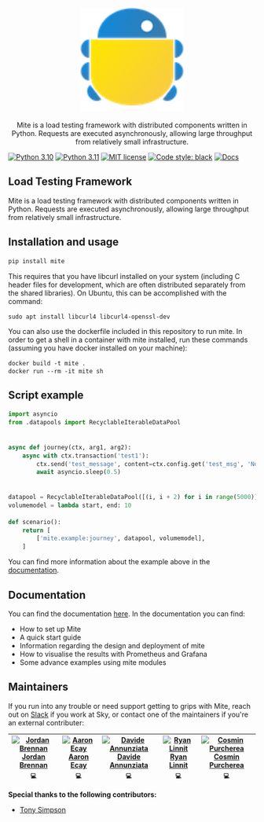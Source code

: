 <p align="center">
  <picture>
    <img src="docs_new/docs/source/_static/mite.png/" alt="Sky-UK Mite" width="210" height="210" /><br>
  </picture>
  <br>
  Mite is a load testing framework with distributed components written in Python.
  Requests are executed asynchronously, allowing large throughput from relatively small infrastructure.

  [![Python 3.10](https://img.shields.io/badge/python-3.10-blue.svg)](https://www.python.org/downloads/release/python-3100/) [![Python 3.11](https://img.shields.io/badge/python-3.11-blue.svg)](https://www.python.org/downloads/release/python-3110/) [![MIT license](https://img.shields.io/badge/License-MIT-blue.svg)](https://github.com/sky-uk/mite/blob/master/LICENSE) [![Code style: black](https://img.shields.io/badge/code%20style-black-000000.svg)](https://github.com/ambv/black) [![Docs](https://img.shields.io/badge/docs-read-blue)](https://sky-uk.github.io/mite/)
</p>

## Load Testing Framework

Mite is a load testing framework with distributed components written in Python.
Requests are executed asynchronously, allowing large throughput from relatively small infrastructure.

## Installation and usage

```bash
pip install mite
```

This requires that you have libcurl installed on your system (including C header files for development, which are often distributed separately from the shared libraries).  On Ubuntu, this can be accomplished with the command:

```
sudo apt install libcurl4 libcurl4-openssl-dev
```

You can also use the dockerfile included in this repository to run
mite.  In order to get a shell in a container with mite installed, run
these commands (assuming you have docker installed on your machine):
```
docker build -t mite .
docker run --rm -it mite sh
```

## Script example

```python
import asyncio
from .datapools import RecyclableIterableDataPool


async def journey(ctx, arg1, arg2):
    async with ctx.transaction('test1'):
        ctx.send('test_message', content=ctx.config.get('test_msg', 'Not set'))
        await asyncio.sleep(0.5)


datapool = RecyclableIterableDataPool([(i, i + 2) for i in range(5000)])
volumemodel = lambda start, end: 10

def scenario():
    return [
        ['mite.example:journey', datapool, volumemodel],
    ]
```
You can find more information about the example above in the [documentation](https://sky-uk.github.io/mite/design-deployment.html).


## Documentation

You can find the documentation [here](https://sky-uk.github.io/mite/index.html).
In the documentation you can find:
- How to set up Mite
- A quick start guide
- Information regarding the design and deployment of mite
- How to visualise the results with Prometheus and Grafana
- Some advance examples using mite modules

## Maintainers

If you run into any trouble or need support getting to grips with Mite,
reach out on [Slack](https://sky.slack.com/messages/mite) if you work at Sky,
 or contact one of the maintainers if you're an external contributer:

| [<img src="https://avatars.githubusercontent.com/jb098" width=100 height=100 alt="Jordan Brennan" /><br />Jordan Brennan](https://github.com/jb098)<br /><sub>💻</sub> | [<img src="https://avatars.githubusercontent.com/aecay" width=100 height=100 alt="Aaron Ecay" /> <br />Aaron Ecay](https://github.com/aecay)<br /><sub>💻</sub> | [<img src="https://avatars.githubusercontent.com/DavAnnunz" width=100 height=100 alt="Davide Annunziata" /><br />Davide Annunziata](https://github.com/DavAnnunz)<br /><sub>💻</sub> | [<img src="https://avatars.githubusercontent.com/ryanlinnit-sky" width=100 height=100 alt="Ryan Linnit" /><br />Ryan Linnit](https://github.com/ryanlinnit-sky)<br /><sub>💻</sub> | [<img src="https://avatars.githubusercontent.com/cosmaprc" width=100 height=100 alt="Cosmin Purcherea" /><br />Cosmin Purcherea](https://github.com/cosmaprc)<br /><sub>💻</sub> |
| :---: | :---: | :---: | :---: | :---: |

**Special thanks to the following contributors:**

* [Tony Simpson](https://github.com/tonysimpson)
